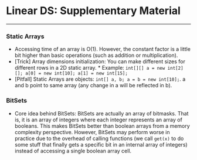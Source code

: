 # Linear DS: Supplementary Material
---
### Static Arrays
- Accessing time of an array is O(1). However, the constant factor is a little bit higher than basic operations (such as addition or multiplication).
- [Trick] Array dimensions initialization: You can make different sizes for different rows in a 2D static array.
	        * Example: `int[][] a = new int[2][]; a[0] = new int[10]; a[1] = new int[15];`
- [Pitfall] Static Arrays are objects: `int[] a, b; a = b = new int[10];`. a and b point to same array (any change in a will be reflected in b).

### BitSets
- Core idea behind BitSets: BitSets are actually an array of bitmasks. That is, it is an array of integers where each integer represents an array of booleans. This makes BitSets better than boolean arrays from a memory complexity perspective. However, BitSets may perform worse in practice due to the overhead of calling functions (we call `get(x)` to do some stuff that finally gets a specific bit in an internal array of integers) instead of accessing a single boolean array cell.
